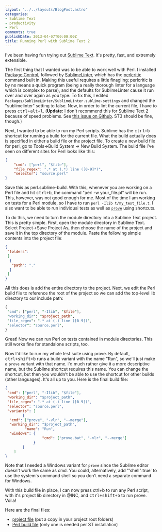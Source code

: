 ```yaml
---
layout: "../../layouts/BlogPost.astro"
categories:
- Sublime Text
- productivity
- Perl
comments: true
publishDate: 2013-04-07T00:00:00Z
title: Running Perl with Sublime Text 2
---
```


I've been having fun trying out [Sublime Text](http://www.sublimetext.com/). It's pretty, fast, and extremely extensible.

The first thing that I wanted was to be able to work well with Perl. I installed [Package Control](http://wbond.net/sublime_packages/package_control), followed by [SublimeLinter](https://github.com/SublimeLinter/SublimeLinter), which has the [perlcritic](http://perlcritic.com/) command built in. Making this useful requires a little finagling; perlcritic is by no means a quick program (being a really thorough linter for a language which is complex to parse), and the defaults for SublimeLinter cause it run over and over again as you type. To fix this, I edited `Packages/SublimeLinter/SublimeLinter.sublime-settings` and changed the "sublimelinter" setting to false. Now, in order to lint the current file, I have to press <kbd>ctrl+alt+l</kbd>. (**Update:** I don't recommend this for Sublime Text 2 because of speed problems. See [this issue on Github](https://github.com/SublimeLinter/SublimeLinter/issues/408). ST3 should be fine, though.)

Next, I wanted to be able to run my Perl scripts. Sublime has the <kbd>ctrl+b</kbd> shortcut for running a build for the current file. What the build actually does is specified in either a build file or the project file. To create a new build file for perl, go to Tools->Build System -> New Build System. The build file I've seen on different sites for Perl looks like this:

``` json
{
    "cmd": ["perl", "$file"],
    "file_regex": ".* at (.*) line ([0-9]*)",
    "selector": "source.perl"
}
```

Save this as perl.sublime-build. With this, whenever you are working on a Perl file and hit <kbd>ctrl+b</kbd>, the command "perl -w your_file.pl" will be run. This, however, was not good enough for me. Most of the time I am working on tests for a Perl module, so I have to run `perl -Ilib t/my_test_file.t`. I also want to be able to run individual tests as well as [`prove`](https://metacpan.org/module/OVID/Test-Harness-3.26/bin/prove) using shortcuts.

To do this, we need to turn the module directory into a Sublime Text project. This is pretty simple. First, open the module directory in Sublime Text. Select Project->Save Project As, then choose the name of the project and save it in the top directory of the module. Paste the following simple contents into the project file:

``` json
{
 "folders":
 [
  {
   "path": "."
  }
 ]
}
```

All this does is add the entire directory to the project. Next, we edit the Perl build file to reference the root of the project so we can add the top-level lib directory to our include path:

``` perl
{
 "cmd": ["perl", "-Ilib", "$file"],
 "working_dir": "$project_path",
 "file_regex": ".* at (.) line ([0-9])",
 "selector": "source.perl",
}
```

Great! Now we can run Perl on tests contained in module directories. This still works fine for standalone scripts, too.

Now I'd like to run my whole test suite using prove. By default, <kbd>ctrl+shift+b</kbd> runs a build variant with the name "Run", so we'll just make a `prove` variant with that name. I'd much rather give it a more descriptive name, but the Sublime shortcut requires this name. You can change the shortcut, but then you wouldn't be able to use the shortcut for other builds (other languages). It's all up to you. Here is the final build file:

``` json
{
 "cmd": ["perl", "-Ilib", "$file"],
 "working_dir": "$project_path",
 "file_regex": ".* at (.) line ([0-9])",
 "selector": "source.perl",
 "variants": [
        {
  "cmd": ["prove", "-vlr", "--merge"],
  "working_dir": "$project_path",
         "name": "Run",
  "windows": {
                 "cmd": ["prove.bat", "-vlr", "--merge"]
             }
        }
    ]
}
```

Note that I needed a Windows variant for `prove` since the Sublime editor doesn't work the same as cmd. You could, alternatively, add '"shell":true' to use the system's command shell so you don't need a separate command for Windows.

With this build file in place, I can now press ctrl+b to run any Perl script, with it's project lib directory in @INC, and <kbd>ctrl+shift+b</kbd> to run prove. Voila!

Here are the final files:

* [project file](https://sites.google.com/site/complingfiles/files/perl-module.sublime-project?attredirects=0&d=1) (put a copy in your project root folders)
* [Perl build file](https://sites.google.com/site/complingfiles/files/perl.sublime-build?attredirects=0&d=1) (only one is needed per ST installation)
